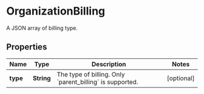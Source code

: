 

# OrganizationBilling

A JSON array of billing type.
## Properties

Name | Type | Description | Notes
------------ | ------------- | ------------- | -------------
**type** | **String** | The type of billing. Only &#x60;parent_billing&#x60; is supported. |  [optional]



